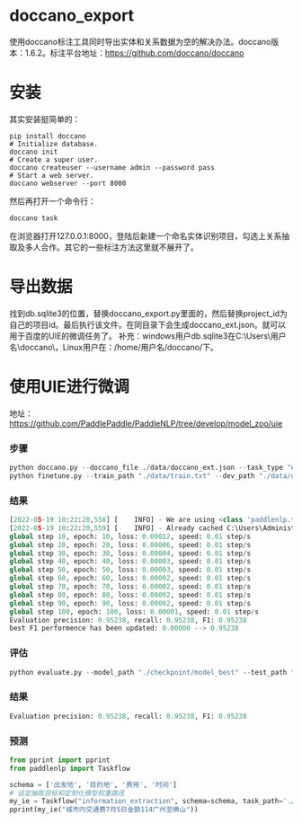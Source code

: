 # doccano_export
使用doccano标注工具同时导出实体和关系数据为空的解决办法。doccano版本：1.6.2。标注平台地址：https://github.com/doccano/doccano

# 安装
其实安装挺简单的：
```shell
pip install doccano
# Initialize database.
doccano init
# Create a super user.
doccano createuser --username admin --password pass
# Start a web server.
doccano webserver --port 8000
```
然后再打开一个命令行：
```shell
doccano task
```
在浏览器打开127.0.0.1:8000，登陆后新建一个命名实体识别项目，勾选上关系抽取及多人合作。其它的一些标注方法这里就不展开了。

# 导出数据
找到db.sqlite3的位置，替换doccano_export.py里面的，然后替换project_id为自己的项目id。最后执行该文件。在同目录下会生成doccano_ext.json。就可以用于百度的UIE的微调任务了。
补充：windows用户db.sqlite3在C:\Users\用户名\doccano\，Linux用户在：/home/用户名/doccano/下。

# 使用UIE进行微调
地址：https://github.com/PaddlePaddle/PaddleNLP/tree/develop/model_zoo/uie
### 步骤
```python
python doccano.py --doccano_file ./data/doccano_ext.json --task_type "ext" --save_dir ./data --splits 0.1 0.9 0
python finetune.py --train_path "./data/train.txt" --dev_path "./data/dev.txt" --save_dir "./checkpoint" --learning_rate 1e-5 --batch_size 16 --max_seq_len 512 --num_epochs 100 --model "uie-base" --seed 1000 --logging_steps 10 --valid_steps 100 --device "cpu"
```
### 结果
```python
[2022-05-19 10:22:20,558] [    INFO] - We are using <class 'paddlenlp.transformers.ernie.tokenizer.ErnieTokenizer'> to load 'ernie-3.0-base-zh'.
[2022-05-19 10:22:20,559] [    INFO] - Already cached C:\Users\Administrator\.paddlenlp\models\ernie-3.0-base-zh\ernie_3.0_base_zh_vocab.txt
global step 10, epoch: 10, loss: 0.00012, speed: 0.01 step/s
global step 20, epoch: 20, loss: 0.00006, speed: 0.01 step/s
global step 30, epoch: 30, loss: 0.00004, speed: 0.01 step/s
global step 40, epoch: 40, loss: 0.00003, speed: 0.01 step/s
global step 50, epoch: 50, loss: 0.00003, speed: 0.01 step/s
global step 60, epoch: 60, loss: 0.00002, speed: 0.01 step/s
global step 70, epoch: 70, loss: 0.00002, speed: 0.01 step/s
global step 80, epoch: 80, loss: 0.00002, speed: 0.01 step/s
global step 90, epoch: 90, loss: 0.00002, speed: 0.01 step/s
global step 100, epoch: 100, loss: 0.00001, speed: 0.01 step/s
Evaluation precision: 0.95238, recall: 0.95238, F1: 0.95238
best F1 performence has been updated: 0.00000 --> 0.95238
```
### 评估
```python
python evaluate.py --model_path "./checkpoint/model_best" --test_path "./data/dev.txt"  --batch_size 16 --max_seq_len 512
```
### 结果
```python
Evaluation precision: 0.95238, recall: 0.95238, F1: 0.95238
```
### 预测
```python
from pprint import pprint
from paddlenlp import Taskflow

schema = ['出发地', '目的地', '费用', '时间']
# 设定抽取目标和定制化模型权重路径
my_ie = Taskflow("information_extraction", schema=schema, task_path='./checkpoint/model_best')
pprint(my_ie("城市内交通费7月5日金额114广州至佛山"))
```
